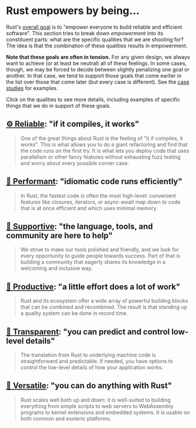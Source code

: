 # Rust empowers by being...

Rust's [overall goal](./goals.md) is to "empower everyone to build reliable and efficient software". This section tries to break down *empowerment* into its constituent parts: what are the specific qualities that we are shooting for? The idea is that the combination of these qualities results in empowerment.

**Note that these goals are often in tension.** For any given design, we always want to achieve (or at least be neutral) all of these feelings. In some cases, though, we may be forced to decide between slightly penalizing one goal or another. In that case, we tend to support those goals that come earlier in the list over those that come later (but every case is different). See the [case studies](./case_studies.md) for examples.

Click on the qualities to see more details, including examples of specific things that we do in support of these goals.

## [⚙️ Reliable](./how_rust_empowers/reliable.md): "if it compiles, it works"

> One of the great things about Rust is the feeling of "it if compiles, it works". This is what allows you to do a giant refactoring and find that the code runs on the first try. It is what lets you deploy code that uses parallelism or other fancy features without exhausting fuzz testing and worry about every possible corner case.

## [🐎 Performant](./how_rust_empowers/performant.md): "idiomatic code runs efficiently"

> In Rust, the fastest code is often the most high-level: convenient features like closures, iterators, or async-await map down to code that is at once efficient and which uses minimal memory.

## [🥰 Supportive](./how_rust_empowers/supportive.md): "the language, tools, and community are here to help"

> We strive to make our tools polished and friendly, and we look for every opportunity to guide people towards success. Part of that is building a community that eagerly shares its knowledge in a welcoming and inclusive way.

## [🧩 Productive](./how_rust_empowers/productive.md): "a little effort does a lot of work"

> Rust and its ecosystem offer a wide array of powerful building blocks that can be combined and recombined. The result is that standing up a quality system can be done in record time.

## [🔧 Transparent](./how_rust_empowers/transparent.md): "you can predict and control low-level details"

> The translation from Rust to underlying machine code is straightforward and predictable. If needed, you have options to control the low-level details of how your application works.

## [🤸 Versatile](./how_rust_empowers/versatile.md): "you can do anything with Rust"

> Rust scales well both up and down: it is well-suited to building everything from simple scripts to web servers to WebAssembly programs to kernel extensions and embedded systems. It is usable on both common and esoteric platforms.
